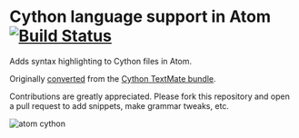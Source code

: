 # Cython language support in Atom [![Build Status](https://travis-ci.org/pierriko/language-cython.svg?branch=master)](https://travis-ci.org/pierriko/language-cython)

Adds syntax highlighting to Cython files in Atom.

Originally [converted](http://atom.io/docs/latest/converting-a-text-mate-bundle)
from the [Cython TextMate bundle](http://svn.textmate.org/trunk/Review/Bundles/Cython.tmbundle).

Contributions are greatly appreciated. Please fork this repository and open a
pull request to add snippets, make grammar tweaks, etc.

![atom cython](http://pierriko.com/language-cython/atom-cython.png)
